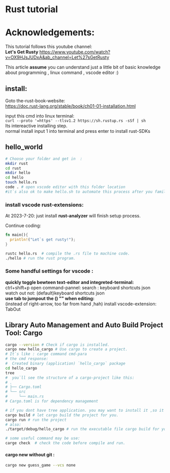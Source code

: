# Rust tutorial
# Acknowledgements:
This tutorial follows this  youtube channel:  
**Let's Get Rusty**
https://www.youtube.com/watch?v=OX9HJsJUDxA&ab_channel=Let%27sGetRusty

This article **assume** you can understand just a little bit of basic knowledge about programming , linux command , vscode editor :) 

## install:
Goto the-rust-book-website:  
https://doc.rust-lang.org/stable/book/ch01-01-installation.html

input this cmd into linux terminal:  
```curl --proto '=https' --tlsv1.2 https://sh.rustup.rs -sSf | sh```  
Its intereactive installing step.  
normal install input 1 into terminal and press enter to install rust-SDKs  

## hello_world
```bash
# Choose your folder and get in  :
mkdir rust
cd rust
mkdir hello
cd hello
touch hello.rs
code . # open vscode editor with this folder location 
#it`s also ok to make hello.sh to automate this process after you familiar with it.
```
### install vscode rust-extensions:
At 2023-7-20: just install **rust-analyzer** will finish setup process.  

Continue coding:
```rust
fn main(){
  println!("Let`s get rusty!");
}
```
```bash
rustc hello.rs  # compile the .rs file to machine code.
./hello # run the rust program.
```

### Some handful settings for vscode :
**quickly toggle bewteen text-editor and integreted-terminal:**  
ctrl+shift+p open command-pannel:
search : keyboard shortcuts json   
watch out not: (default)keyboard shortcuts json  
**use tab to jumpout the () "" when editing:**  
(instead of right-arrow, too far from hand ,hah)
install vscode-extension: TabOut    


## Library Auto Management and Auto Build Project Tool: Cargo
```bash
cargo --version # Check if cargo is installed.
cargo new hello_cargo # Use cargo to create a project.
# It`s like : carge command cmd-para
# the cmd response: 
#  Created binary (application) `hello_cargo` package
cd hello_cargo
tree 
#  you`ll see the structure of a cargo-project like this:
# .
# ├── Cargo.toml
# └── src
#     └── main.rs
# Cargo.toml is for dependency management

# if you dont have tree application. you may want to install it ,so it will be handy for you .
cargo build # let cargo build the project for you.
cargo run # run the project 
# also:
./target/debug/hello_cargo # run the executable file cargo build for you 

# some useful command may be use:
carge check  # check the code before compile and run.
```
#### cargo new without git : 
```bash
cargo new guess_game --vcs none
```







